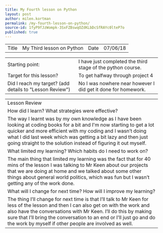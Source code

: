 ```yaml
---
title: My Fourth lesson on Python
layout: post
author: milen.kortman
permalink: /my-fourth-lesson-on-python/
source-id: 1fyP9fJzWompk-3SxFZBswqOZdKLbDcSfRAYc0lteP7o
published: true
---
```

<table>
  <tr>
    <td>Title</td>
    <td>My Third lesson on Python</td>
    <td>Date</td>
    <td>07/06/18</td>
  </tr>
</table>


<table>
  <tr>
    <td>Starting point:</td>
    <td>I have just completed the third stage of the python course.</td>
  </tr>
  <tr>
    <td>Target for this lesson?</td>
    <td>To get halfway through project 4</td>
  </tr>
  <tr>
    <td>Did I reach my target? 
(add details to "Lesson Review")</td>
    <td>No I was nowhere near however I did get it done for homework.</td>
  </tr>
</table>


<table>
  <tr>
    <td>Lesson Review</td>
  </tr>
  <tr>
    <td>How did I learn? What strategies were effective? </td>
  </tr>
  <tr>
    <td>The way I learnt was by my own knowledge as I have been looking at coding books for a bit and I'm now starting to get a lot quicker and more efficient with my coding and I wasn’t doing what I did last week which was getting a bit lazy and then just going straight to the solution instead of figuring it out myself.</td>
  </tr>
  <tr>
    <td>What limited my learning? Which habits do I need to work on? </td>
  </tr>
  <tr>
    <td>The main thing that limited my learning was the fact that for 40 mins of the lesson I was talking to Mr Keen about our projects that we are doing at home and we talked about some other things about general world politics, which was fun but I wasn’t getting any of the work done.</td>
  </tr>
  <tr>
    <td>What will I change for next time? How will I improve my learning?</td>
  </tr>
  <tr>
    <td>The thing I’ll change for next time is that I’ll talk to Mr Keen for less of the lesson and then I can also get on with the work and also have the conversations with Mr Keen. I’ll do this by making sure that I’ll bring the conversation to an end or I'll just go and do the work by myself if other people are involved as well.</td>
  </tr>
</table>


